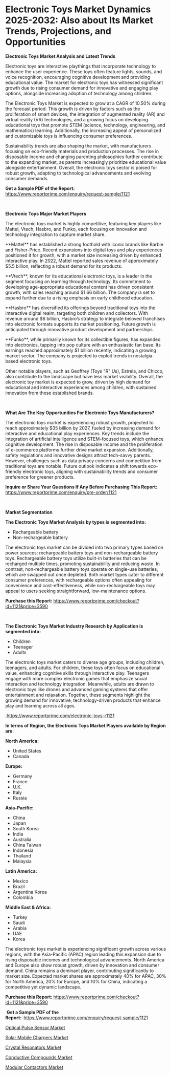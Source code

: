 <p><h1>Electronic Toys Market Dynamics 2025-2032: Also about Its Market Trends, Projections, and Opportunities</h1></p><p><strong>Electronic Toys Market Analysis and Latest Trends</strong></p>
<p><p>Electronic toys are interactive playthings that incorporate technology to enhance the user experience. These toys often feature lights, sounds, and voice recognition, encouraging cognitive development and providing educational value. The market for electronic toys has witnessed significant growth due to rising consumer demand for innovative and engaging play options, alongside increasing adoption of technology among children.</p><p>The Electronic Toys Market is expected to grow at a CAGR of 10.50% during the forecast period. This growth is driven by factors such as the proliferation of smart devices, the integration of augmented reality (AR) and virtual reality (VR) technologies, and a growing focus on developing educational toys that promote STEM (science, technology, engineering, and mathematics) learning. Additionally, the increasing appeal of personalized and customizable toys is influencing consumer preferences.</p><p>Sustainability trends are also shaping the market, with manufacturers focusing on eco-friendly materials and production processes. The rise in disposable income and changing parenting philosophies further contribute to the expanding market, as parents increasingly prioritize educational value alongside entertainment. Overall, the electronic toys sector is poised for robust growth, adapting to technological advancements and evolving consumer demands.</p></p>
<p><strong>Get a Sample PDF of the Report:&nbsp;</strong> <a href="https://www.reportprime.com/enquiry/request-sample/1121?utm_campaign=1113&utm_medium=2&utm_source=Github&utm_content=ia&utm_term=18032025&utm_id=electronic-toys">https://www.reportprime.com/enquiry/request-sample/1121</a></p>
<p>&nbsp;</p>
<p><strong>Electronic Toys Major Market Players</strong></p>
<p><p>The electronic toys market is highly competitive, featuring key players like Mattel, Vtech, Hasbro, and Funko, each focusing on innovation and technology integration to capture market share.</p><p>**Mattel** has established a strong foothold with iconic brands like Barbie and Fisher-Price. Recent expansions into digital toys and play experiences positioned it for growth, with a market size increasing driven by enhanced interactive play. In 2022, Mattel reported sales revenue of approximately $5.5 billion, reflecting a robust demand for its products.</p><p>**Vtech**, known for its educational electronic toys, is a leader in the segment focusing on learning through technology. Its commitment to developing age-appropriate educational content has driven consistent growth, with sales reaching around $1.66 billion. The company is set to expand further due to a rising emphasis on early childhood education.</p><p>**Hasbro** has diversified its offerings beyond traditional toys into the interactive digital realm, targeting both children and collectors. With revenue around $6 billion, Hasbro’s strategy to integrate beloved franchises into electronic formats supports its market positioning. Future growth is anticipated through innovative product development and partnerships.</p><p>**Funko**, while primarily known for its collectible figures, has expanded into electronics, tapping into pop culture with an enthusiastic fan base. Its earnings reached approximately $1 billion recently, indicating a growing market sector. The company is projected to exploit trends in nostalgia-based electronic toys.</p><p>Other notable players, such as Geoffrey (Toys "R" Us), Estrela, and Chicco, also contribute to the landscape but have less market visibility. Overall, the electronic toy market is expected to grow, driven by high demand for educational and interactive experiences among children, with sustained innovation from these established brands.</p></p>
<p>&nbsp;</p>
<p><strong>What Are The Key Opportunities For Electronic Toys Manufacturers?</strong></p>
<p><p>The electronic toys market is experiencing robust growth, projected to reach approximately $35 billion by 2027, fueled by increasing demand for interactive and educational play experiences. Key trends include the integration of artificial intelligence and STEM-focused toys, which enhance cognitive development. The rise in disposable income and the proliferation of e-commerce platforms further drive market expansion. Additionally, safety regulations and innovative designs attract tech-savvy parents. However, challenges such as data privacy concerns and competition from traditional toys are notable. Future outlook indicates a shift towards eco-friendly electronic toys, aligning with sustainability trends and consumer preference for greener products.</p></p>
<p><strong>Inquire or Share Your Questions If Any Before Purchasing This Report:</strong> <a href="https://www.reportprime.com/enquiry/pre-order/1121?utm_campaign=1113&utm_medium=2&utm_source=Github&utm_content=ia&utm_term=18032025&utm_id=electronic-toys">https://www.reportprime.com/enquiry/pre-order/1121</a></p>
<p>&nbsp;</p>
<p><strong>Market Segmentation</strong></p>
<p><strong>The Electronic Toys Market Analysis by types is segmented into:</strong></p>
<p><ul><li>Rechargeable battery</li><li>Non-rechargeable battery</li></ul></p>
<p><p>The electronic toys market can be divided into two primary types based on power sources: rechargeable battery toys and non-rechargeable battery toys. Rechargeable battery toys utilize built-in batteries that can be recharged multiple times, promoting sustainability and reducing waste. In contrast, non-rechargeable battery toys operate on single-use batteries, which are swapped out once depleted. Both market types cater to different consumer preferences, with rechargeable options often appealing for convenience and cost-effectiveness, while non-rechargeable toys may appeal to users seeking straightforward, low-maintenance options.</p></p>
<p><strong>Purchase this Report:&nbsp;</strong><a href="https://www.reportprime.com/checkout?id=1121&price=3590&utm_campaign=1113&utm_medium=2&utm_source=Github&utm_content=ia&utm_term=18032025&utm_id=electronic-toys">https://www.reportprime.com/checkout?id=1121&price=3590</a></p>
<p>&nbsp;</p>
<p><strong>The Electronic Toys Market Industry Research by Application is segmented into:</strong></p>
<p><ul><li>Children</li><li>Teenager</li><li>Adults</li></ul></p>
<p><p>The electronic toys market caters to diverse age groups, including children, teenagers, and adults. For children, these toys often focus on educational value, enhancing cognitive skills through interactive play. Teenagers engage with more complex electronic games that emphasize social interaction and technology integration. Meanwhile, adults are drawn to electronic toys like drones and advanced gaming systems that offer entertainment and relaxation. Together, these segments highlight the growing demand for innovative, technology-driven products that enhance play and learning across all ages.</p></p>
<p><a href="https://www.reportprime.com/electronic-toys-r1121?utm_campaign=1113&utm_medium=2&utm_source=Github&utm_content=ia&utm_term=18032025&utm_id=electronic-toys">&nbsp;https://www.reportprime.com/electronic-toys-r1121</a></p>
<p><strong>In terms of Region, the Electronic Toys Market Players available by Region are:</strong></p>
<p>
    <p> <strong> North America: </strong>
        <ul>
            <li>United States</li>
            <li>Canada</li>
        </ul>
        </p> 
    <p> <strong> Europe: </strong>
        <ul>
            <li>Germany</li>
            <li>France</li>
            <li>U.K.</li>
            <li>Italy</li>
            <li>Russia</li>
        </ul>
        </p> 
    <p> <strong> Asia-Pacific: </strong>
        <ul>
            <li>China</li>
            <li>Japan</li>
            <li>South Korea</li>
            <li>India</li>
            <li>Australia</li>
            <li>China Taiwan</li>
            <li>Indonesia</li>
            <li>Thailand</li>
            <li>Malaysia</li>
        </ul>
        </p> 
    <p> <strong> Latin America: </strong>
        <ul>
            <li>Mexico</li>
            <li>Brazil</li>
            <li>Argentina Korea</li>
            <li>Colombia</li>
        </ul>
        </p> 
    <p> <strong> Middle East & Africa: </strong>
        <ul>
            <li>Turkey</li>
            <li>Saudi</li>
            <li>Arabia</li>
            <li>UAE</li>
            <li>Korea</li>
        </ul>
    </p>
    </p>
<p><p>The electronic toys market is experiencing significant growth across various regions, with the Asia-Pacific (APAC) region leading this expansion due to rising disposable incomes and technological advancements. North America and Europe also show robust growth, driven by innovation and consumer demand. China remains a dominant player, contributing significantly to market size. Expected market shares are approximately 40% for APAC, 30% for North America, 20% for Europe, and 10% for China, indicating a competitive yet dynamic landscape.</p></p>
<p><strong>Purchase this Report: </strong><a href="https://www.reportprime.com/checkout?id=1121&price=3590&utm_campaign=1113&utm_medium=2&utm_source=Github&utm_content=ia&utm_term=18032025&utm_id=electronic-toys">https://www.reportprime.com/checkout?id=1121&price=3590</a></p>
<p>&nbsp;<strong>Get a Sample PDF of the Report:&nbsp;&nbsp;</strong><a href="https://www.reportprime.com/enquiry/request-sample/1121?utm_campaign=1113&utm_medium=2&utm_source=Github&utm_content=ia&utm_term=18032025&utm_id=electronic-toys">https://www.reportprime.com/enquiry/request-sample/1121</a></p>
<p><strong></strong></p>
<p><p><a href="https://github.com/karydacamu/Market-Research-Report-List-1/blob/main/optical-pulse-sensor-market.md?utm_campaign=1113&utm_medium=2&utm_source=Github&utm_content=ia&utm_term=18032025&utm_id=electronic-toys">Optical Pulse Sensor Market</a></p><p><a href="https://github.com/seemagarbeha/Market-Research-Report-List-1/blob/main/solar-mobile-chargers-market.md?utm_campaign=1113&utm_medium=2&utm_source=Github&utm_content=ia&utm_term=18032025&utm_id=electronic-toys">Solar Mobile Chargers Market</a></p><p><a href="https://github.com/edderkoliso1/Market-Research-Report-List-1/blob/main/crystal-resonators-market.md?utm_campaign=1113&utm_medium=2&utm_source=Github&utm_content=ia&utm_term=18032025&utm_id=electronic-toys">Crystal Resonators Market</a></p><p><a href="https://github.com/sarialahipff/Market-Research-Report-List-1/blob/main/conductive-compounds-market.md?utm_campaign=1113&utm_medium=2&utm_source=Github&utm_content=ia&utm_term=18032025&utm_id=electronic-toys">Conductive Compounds Market</a></p><p><a href="https://github.com/mafeasavzal/Market-Research-Report-List-1/blob/main/modular-contactors-market.md?utm_campaign=1113&utm_medium=2&utm_source=Github&utm_content=ia&utm_term=18032025&utm_id=electronic-toys">Modular Contactors Market</a></p></p>